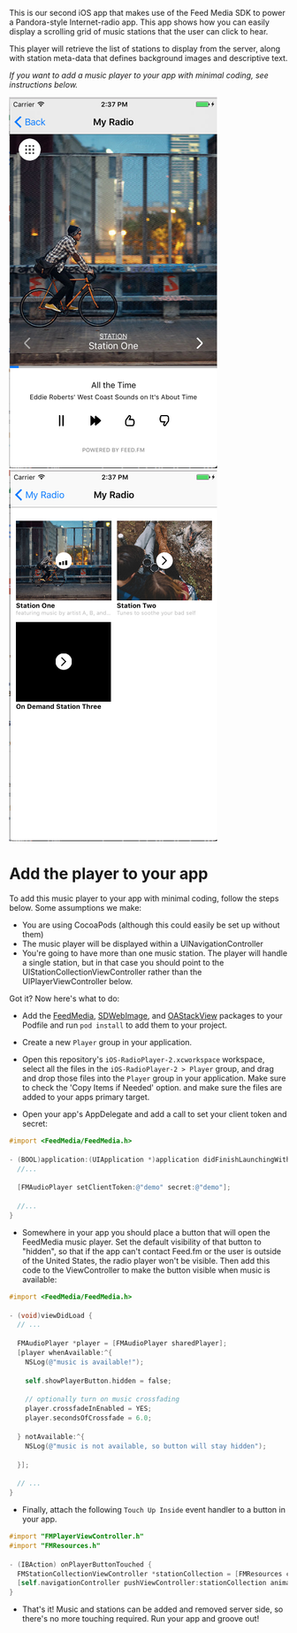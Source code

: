 This is our second iOS app that makes use of the Feed Media SDK
to power a Pandora-style Internet-radio app. This app 
shows how you can easily display a scrolling grid of music
stations that the user can click to hear.

This player will retrieve the list of stations to display
from the server, along with station meta-data that
defines background images and descriptive text.

*If you want to add a music player to your app with minimal
coding, see instructions below.*

!["tabbed station page"](specification/player.png)
!["music playing"](specification/station-collection.png)

# Add the player to your app

To add this music player to your app with minimal coding, follow
the steps below. Some assumptions we make:

- You are using CocoaPods (although this could easily be set up without them)
- The music player will be displayed within a UINavigationController
- You're going to have more than one music station. The player will handle a 
  single station, but in that case you should point to the UIStationCollectionViewController
  rather than the UIPlayerViewController below.

Got it? Now here's what to do:

- Add the [FeedMedia](https://cocoapods.org/?q=FeedMedia),
[SDWebImage](https://cocoapods.org/?q=sdwebimage), and
[OAStackView](https://cocoapods.org/?q=oastackview) packages to
your Podfile and run `pod install` to add them to your project.

- Create a new `Player` group in your application.

- Open this repository's `iOS-RadioPlayer-2.xcworkspace` workspace,
  select all the files in the `iOS-RadioPlayer-2 > Player` group, and
  drag and drop those files into the `Player` group in your
  application. Make sure to check the 'Copy Items if Needed' option.
  and make sure the files are added to your apps primary target.

- Open your app's AppDelegate and add a call to set your
  client token and secret:

```objective-c
#import <FeedMedia/FeedMedia.h>

- (BOOL)application:(UIApplication *)application didFinishLaunchingWithOptions:(NSDictionary *)launchOptions {
  //...
  
  [FMAudioPlayer setClientToken:@"demo" secret:@"demo"];
  
  //...
}
```

- Somewhere in your app you should place a button that will open the 
FeedMedia music player. Set the default visibility of that button to
"hidden", so that if the app can't contact Feed.fm or the user is outside
of the United States, the radio player won't be visible. Then add this
code to the ViewController to make the button visible when music is
available:

```objective-c
#import <FeedMedia/FeedMedia.h>

- (void)viewDidLoad {
  // ... 
  
  FMAudioPlayer *player = [FMAudioPlayer sharedPlayer];
  [player whenAvailable:^{
    NSLog(@"music is available!");
        
    self.showPlayerButton.hidden = false;

    // optionally turn on music crossfading
    player.crossfadeInEnabled = YES;
    player.secondsOfCrossfade = 6.0;
        
  } notAvailable:^{
    NSLog(@"music is not available, so button will stay hidden");
        
  }];
  
  // ...
}
```

- Finally, attach the following `Touch Up Inside` event
handler to a button in your app.

```objective-c
#import "FMPlayerViewController.h"
#import "FMResources.h"

- (IBAction) onPlayerButtonTouched {
  FMStationCollectionViewController *stationCollection = [FMResources createStationCollectionViewControllerWithTitle:@"My Radio"];
  [self.navigationController pushViewController:stationCollection animated:YES];
}
```

- That's it! Music and stations can be added and removed server side, 
so there's no more touching required. Run your app and groove out! 

